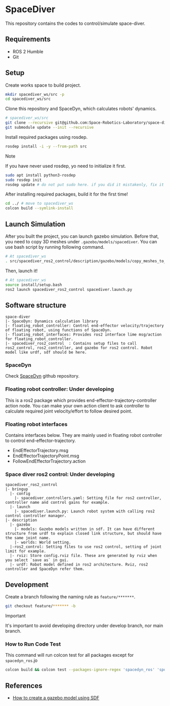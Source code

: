 # SpaceDiver

This repository contains the codes to control/simulate space-diver.

## Requirements

- ROS 2 Humble
- Git

## Setup

Create works space to build project.

```bash
mkdir spacediver_ws/src -p
cd spacediver_ws/src
```

Clone this repository and SpaceDyn, which calculates robots' dynamics.

```bash
# spacediver_ws/src
git clone --recursive git@github.com:Space-Robotics-Laboratory/space-diver.git
git submodule update --init --recursive
```

Install required packages using rosdep.

```bash
rosdep install -i -y --from-path src
```

> [!NOTE]
> If you have never used rosdep, yo need to initialize it first.
>
>```bash
>sudo apt install python3-rosdep
>sudo rosdep init
>rosdep update # do not put sudo here. if you did it mistakenly, fix it by "sudo rosdep fix-permissions"
>```

After installing required packages, build it for the first time!

```bash
cd ../ # move to spacediver_ws
colcon build --symlink-install
```

## Launch Simulation

After you built the project, you can launch gazebo simulation. Before that, you need to copy 3D meshes under `.gazebo/models/spacediver`. You can use bash script by running following command.

```bash
# At spacediver_ws
. src/spacediver_ros2_control/description/gazebo/models/copy_meshes_to_gazebo.sh
```

Then, launch it!

```bash
# At spacediver_ws
source install/setup.bash
ros2 launch spacediver_ros2_control spacediver.launch.py
```

## Software structure

```tree
space-diver
|- SpaceDyn: Dynamics calculation library
|- floating_robot_controller: Control end-effector velocity/trajectory of floating robot, using functions of SpaceDyn.
|- floating_robot_interfaces: Provides ros2 interface lime msg/action for floating_robot_controller.
|- spacediver_ros2_control  : Contains setup files to call ros2_control, ros2_controller, and gazebo for ros2 control. Robot model like urdf, sdf should be here.
```

### SpaceDyn

Check [SpaceDyn](https://github.com/Space-Robotics-Laboratory/SpaceDyn/tree/70218d7466ca99a1ba7cd742ab3eb57c7a39dce3) github repository.

### Floating robot controller: Under developing

This is a ros2 package which provides end-effector-trajectory-controller action node. You can make your own action client to ask controller to calculate required joint velocity/effort to follow desired point.

### Floating robot interfaces

Contains interfaces below. They are mainly used in floating robot controller to control end-effector-trajectory.

- EndEffectorTrajectory.msg
- EndEffectorTrajectoryPoint.msg
- FollowEndEffectorTrajectory.action

### Space diver ros2 control: Under developing

```tree
spacediver_ros2_control
|- bringup
  |- config
    |- spacediver_controllers.yaml: Setting file for ros2 controller, controller name and control gains for example.
  |- launch
    |- spacediver.launch.py: Launch robot system with calling ros2 control controller manager.
|- description
  |- gazebo
    |- models: Gazebo models written in sdf. It can have different structure from urdf to explain closed link structure, but should have the same joint name.
    |- worlds: World setting.
  |-ros2_control: Setting files to use ros2 control, setting of joint limit for example.
  |- rviz: Store config.rviz file. These are generated by rviz when you select `save as` in gui.
  |- urdf: Robot model defined in ros2 architecture. Rviz, ros2 controller and SpaceDyn refer them.
```

## Development

Create a branch following the naming rule as `feature/*******`.

```bash
git checkout feature/******* -b
```

> [!IMPORTANT]
> It's important to avoid developing directory under develop branch, nor main branch.

### How to Run Code Test

This command will run colcon test for all packages except for `spacedyn_ros`.jo

```bash
colcon build && colcon test --packages-ignore-regex 'spacedyn_ros' 'spd_example' && colcon test-result --verbose
```

## References

- [How to create a gazebo model using SDF](https://www.theconstruct.ai/gazebo-5-minutes-004-create-gazebo-model-using-sdf/)
